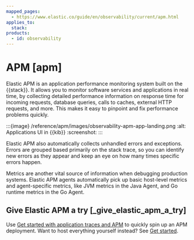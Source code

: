```yaml
---
mapped_pages:
  - https://www.elastic.co/guide/en/observability/current/apm.html
applies_to:
  stack:
products:
  - id: observability
---
```


# APM [apm]

Elastic APM is an application performance monitoring system built on the {{stack}}. It allows you to monitor software services and applications in real time, by collecting detailed performance information on response time for incoming requests, database queries, calls to caches, external HTTP requests, and more. This makes it easy to pinpoint and fix performance problems quickly.

:::{image} /reference/apm/images/observability-apm-app-landing.png
:alt: Applications UI in {{kib}}
:screenshot:
:::

Elastic APM also automatically collects unhandled errors and exceptions. Errors are grouped based primarily on the stack trace, so you can identify new errors as they appear and keep an eye on how many times specific errors happen.

Metrics are another vital source of information when debugging production systems. Elastic APM agents automatically pick up basic host-level metrics and agent-specific metrics, like JVM metrics in the Java Agent, and Go runtime metrics in the Go Agent.


## Give Elastic APM a try [_give_elastic_apm_a_try]

Use [Get started with application traces and APM](/solutions/observability/apm/get-started-fleet-managed-apm-server.md) to quickly spin up an APM deployment. Want to host everything yourself instead? See [Get started](/solutions/observability/apm/get-started.md).















